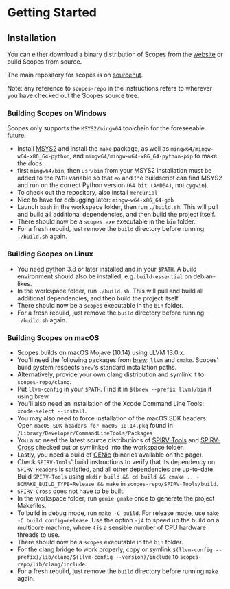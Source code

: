 <style type="text/css" rel="stylesheet">
body { counter-reset: chapter 2; }
</style>

Getting Started
===============

Installation
------------

You can either download a binary distribution of Scopes from the
[website](http://scopes.rocks) or build Scopes from source.

The main repository for scopes is on
[sourcehut](https://hg.sr.ht/~duangle/scopes).

Note: any reference to `scopes-repo` in the instructions refers to wherever
you have checked out the Scopes source tree.

### Building Scopes on Windows ###

Scopes only supports the `MSYS2/mingw64` toolchain for the foreseeable future.

* Install [MSYS2](http://msys2.github.io) and
  install the `make` package, as well as `mingw64/mingw-w64-x86_64-python`, and `mingw64/mingw-w64-x86_64-python-pip` to make the docs.
* first `mingw64/bin`, then `usr/bin` from your MSYS2 installation must be
  added to the `PATH` variable so that `eo` and the buildscript can find MSYS2
  and run on the correct Python version (`64 bit (AMD64)`, not `cygwin`).
* To check out the repository, also install `mercurial`
* Nice to have for debugging later: `mingw-w64-x86_64-gdb`
* Launch `bash` in the workspace folder, then run `./build.sh`. This will pull
  and build all additional dependencies, and then build the project itself.
* There should now be a `scopes.exe` executable in the `bin` folder.
* For a fresh rebuild, just remove the `build` directory before running
  `./build.sh` again.

### Building Scopes on Linux ###

* You need python 3.8 or later installed and in your `$PATH`. A build
  environment should also be installed, e.g. `build-essential` on debian-likes.
* In the workspace folder, run `./build.sh`. This will pull and build all
  additional dependencies, and then build the project itself.
* There should now be a `scopes` executable in the `bin` folder.
* For a fresh rebuild, just remove the `build` directory before running
  `./build.sh` again.

### Building Scopes on macOS ###

* Scopes builds on macOS Mojave (10.14) using LLVM 13.0.x.
* You'll need the following packages from [brew](https://brew.sh/): `llvm`
  and `cmake`. Scopes' build system respects `brew`'s standard installation
  paths.
* Alternatively, provide your own clang distribution and symlink it to
  `scopes-repo/clang`.
* Put `llvm-config` in your `$PATH`. Find it in `$(brew --prefix llvm)/bin`
  if using brew.
* You'll also need an installation of the Xcode Command Line Tools:
  `xcode-select --install`.
* You may also need to force installation of the macOS SDK headers:
  Open `macOS_SDK_headers_for_macOS_10.14.pkg` found in
  `/Library/Developer/CommandLineTools/Packages`
* You also need the latest source distributions of
  [SPIRV-Tools](https://github.com/KhronosGroup/SPIRV-Tools) and
  [SPIRV-Cross](https://github.com/KhronosGroup/SPIRV-Cross) checked out or
  symlinked into the workspace folder.
* Lastly, you need a build of [GENie](https://github.com/bkaradzic/GENie)
  (binaries available on the page).
* Check `SPIRV-Tools`' build instructions to verify that its dependency on
  `SPIRV-Headers` is satisfied, and all other dependencies are up-to-date.
  Build `SPIRV-Tools` using
  `mkdir build && cd build && cmake .. -DCMAKE_BUILD_TYPE=Release && make`
  in `scopes-repo/SPIRV-Tools/build`.
* `SPIRV-Cross` does not have to be built.
* In the workspace folder, run `genie gmake` once to generate the project
  Makefiles.
* To build in debug mode, run `make -C build`. For release mode, use
  `make -C build config=release`. Use the option `-j4` to speed up the
  build on a multicore machine, where `4` is a sensible number of CPU
  hardware threads to use.
* There should now be a `scopes` executable in the `bin` folder.
* For the clang bridge to work properly, copy or symlink
  `$(llvm-config --prefix)/lib/clang/$(llvm-config --version)/include` to
  `scopes-repo/lib/clang/include`.
* For a fresh rebuild, just remove the `build` directory before running
  `make` again.
